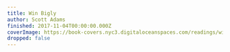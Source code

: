 ```yaml
---
title: Win Bigly
author: Scott Adams
finished: 2017-11-04T00:00:00.000Z
coverImage: https://book-covers.nyc3.digitaloceanspaces.com/readings/win-bigly-01.jpg
dropped: false
---
```


